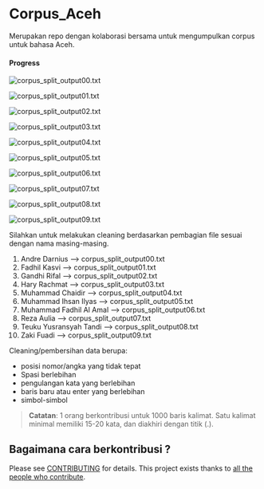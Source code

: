 # Corpus_Aceh
Merupakan repo dengan kolaborasi bersama untuk mengumpulkan corpus untuk bahasa Aceh.

#### Progress
<!-- milestone starts -->
![corpus_split_output00.txt](https://progress-bar.dev/01/?title=corpus_split_output00%20)

![corpus_split_output01.txt](https://progress-bar.dev/0/?title=corpus_split_output01%20)

![corpus_split_output02.txt](https://progress-bar.dev/0/?title=corpus_split_output02%20)

![corpus_split_output03.txt](https://progress-bar.dev/0/?title=corpus_split_output03%20)

![corpus_split_output04.txt](https://progress-bar.dev/0/?title=corpus_split_output04%20)

![corpus_split_output05.txt](https://progress-bar.dev/0/?title=corpus_split_output05%20)

![corpus_split_output06.txt](https://progress-bar.dev/0/?title=corpus_split_output06%20)

![corpus_split_output07.txt](https://progress-bar.dev/0/?title=corpus_split_output07%20)

![corpus_split_output08.txt](https://progress-bar.dev/0/?title=corpus_split_output08%20)

![corpus_split_output09.txt](https://progress-bar.dev/0/?title=corpus_split_output09%20)
<!-- milestone ends -->

Silahkan untuk melakukan cleaning berdasarkan pembagian file sesuai dengan nama masing-masing. 
1. Andre Darnius --> corpus_split_output00.txt
2. Fadhil Kasvi --> corpus_split_output01.txt
3. Gandhi Rifal --> corpus_split_output02.txt
4. Hary Rachmat --> corpus_split_output03.txt
5. Muhammad Chaidir --> corpus_split_output04.txt
6. Muhammad Ihsan Ilyas --> corpus_split_output05.txt
7. Muhammad Fadhil Al Amal --> corpus_split_output06.txt
8. Reza Aulia --> corpus_split_output07.txt
9. Teuku Yusransyah Tandi --> corpus_split_output08.txt
10. Zaki Fuadi --> corpus_split_output09.txt


Cleaning/pembersihan data berupa:
* posisi nomor/angka yang tidak tepat
* Spasi berlebihan
* pengulangan kata yang berlebihan
* baris baru atau enter yang berlebihan
* simbol-simbol


> **Catatan**: 1 orang berkontribusi untuk 1000 baris kalimat. Satu kalimat minimal memiliki 15-20 kata, dan diakhiri dengan titik (.).

## Bagaimana cara berkontribusi ?
Please see [CONTRIBUTING](CONTRIBUTING.md) for details. This project exists thanks to [all the people who contribute](https://github.com/GitIndonesia/awesome-indonesia-repo/graphs/contributors).
